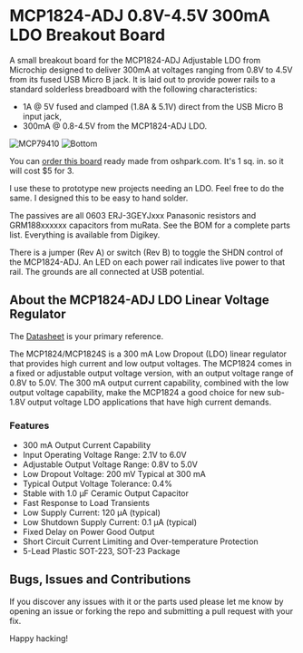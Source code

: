 # MCP1824-ADJ 0.8V-4.5V 300mA LDO Breakout Board

A small breakout board for the MCP1824-ADJ Adjustable LDO from Microchip designed
to deliver 300mA at voltages ranging from 0.8V to 4.5V from its fused USB Micro B
jack. It is laid out to provide power rails to a standard solderless breadboard
with the following characteristics:

* 1A @ 5V fused and clamped (1.8A & 5.1V) direct from the USB Micro B input jack,
* 300mA @ 0.8-4.5V from the MCP1824-ADJ LDO.

![MCP79410](https://644db4de3505c40a0444-327723bce298e3ff5813fb42baeefbaa.ssl.cf1.rackcdn.com/3156bc1cd70eb2ba24a671ff53dea241.png) ![Bottom](https://644db4de3505c40a0444-327723bce298e3ff5813fb42baeefbaa.ssl.cf1.rackcdn.com/e0bc889c0ae8f9f21f89f404eef6888f.png)

You can [order this board](https://oshpark.com/shared_projects/W8U1qi3h) ready made
from oshpark.com. It's 1 sq. in. so it will cost $5 for 3.

I use these to prototype new projects needing an LDO. Feel free to do the same.
I designed this to be easy to hand solder.

The passives are all 0603 ERJ-3GEYJxxx Panasonic resistors and GRM188xxxxxx
capacitors from muRata. See the BOM for a complete parts list. Everything is
available from Digikey.

There is a jumper (Rev A) or switch (Rev B) to toggle the SHDN control of the
MCP1824-ADJ. An LED on each power rail indicates live power to that rail. The
grounds are all connected at USB potential.

## About the MCP1824-ADJ LDO Linear Voltage Regulator

The [Datasheet](http://ww1.microchip.com/downloads/en/DeviceDoc/22070a.pdf)
is your primary reference.

The MCP1824/MCP1824S is a 300 mA Low Dropout (LDO) linear regulator that provides
high current and low output voltages. The MCP1824 comes in a fixed or
adjustable output voltage version, with an output voltage range of 0.8V to 5.0V.
The 300 mA output current capability, combined with the low output voltage
capability, make the MCP1824 a good choice for new sub-1.8V output voltage LDO
applications that have high current demands.

### Features

* 300 mA Output Current Capability
* Input Operating Voltage Range: 2.1V to 6.0V
* Adjustable Output Voltage Range: 0.8V to 5.0V
* Low Dropout Voltage: 200 mV Typical at 300 mA
* Typical Output Voltage Tolerance: 0.4%
* Stable with 1.0 µF Ceramic Output Capacitor
* Fast Response to Load Transients
* Low Supply Current: 120 µA (typical)
* Low Shutdown Supply Current: 0.1 µA (typical)
* Fixed Delay on Power Good Output
* Short Circuit Current Limiting and Over-temperature Protection
* 5-Lead Plastic SOT-223, SOT-23 Package

## Bugs, Issues and Contributions

If you discover any issues with it or the parts used please let me know by opening
an issue or forking the repo and submitting a pull request with your fix.

Happy hacking!
